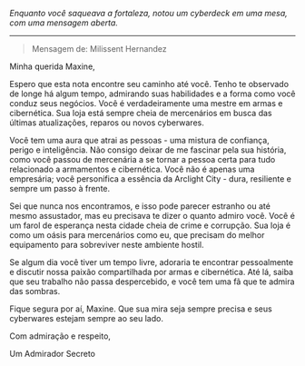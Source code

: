 _Enquanto você saqueava a fortaleza, notou um cyberdeck em uma mesa, com uma mensagem aberta._

---

> Mensagem de: Milissent Hernandez

Minha querida Maxine,

Espero que esta nota encontre seu caminho até você. Tenho te observado de longe há algum tempo, admirando suas habilidades e a forma como você conduz seus negócios. Você é verdadeiramente uma mestre em armas e cibernética. Sua loja está sempre cheia de mercenários em busca das últimas atualizações, reparos ou novos cyberwares.

Você tem uma aura que atrai as pessoas - uma mistura de confiança, perigo e inteligência. Não consigo deixar de me fascinar pela sua história, como você passou de mercenária a se tornar a pessoa certa para tudo relacionado a armamentos e cibernética. Você não é apenas uma empresária; você personifica a essência da Arclight City - dura, resiliente e sempre um passo à frente.

Sei que nunca nos encontramos, e isso pode parecer estranho ou até mesmo assustador, mas eu precisava te dizer o quanto admiro você. Você é um farol de esperança nesta cidade cheia de crime e corrupção. Sua loja é como um oásis para mercenários como eu, que precisam do melhor equipamento para sobreviver neste ambiente hostil.

Se algum dia você tiver um tempo livre, adoraria te encontrar pessoalmente e discutir nossa paixão compartilhada por armas e cibernética. Até lá, saiba que seu trabalho não passa despercebido, e você tem uma fã que te admira das sombras.

Fique segura por aí, Maxine. Que sua mira seja sempre precisa e seus cyberwares estejam sempre ao seu lado.

Com admiração e respeito,

Um Admirador Secreto
